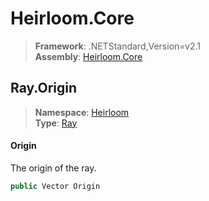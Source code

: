 # Heirloom.Core

> **Framework**: .NETStandard,Version=v2.1  
> **Assembly**: [Heirloom.Core][0]  

## Ray.Origin

> **Namespace**: [Heirloom][0]  
> **Type**: [Ray][1]  

#### Origin

The origin of the ray.

```cs
public Vector Origin
```

[0]: ../Heirloom.Core.md
[1]: Heirloom.Ray.md
